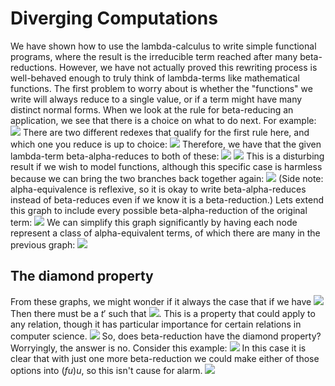 # Diverging Computations
We have shown how to use the lambda-calculus to write simple functional programs, where the result is the irreducible term reached after many beta-reductions. However, we have not actually proved this rewriting process is well-behaved enough to truly think of lambda-terms like mathematical functions.
The first problem to worry about is whether the "functions" we write will always reduce to a single value, or if a term might have many distinct normal forms. When we look at the rule for beta-reducing an application, we see that there is a choice on what to do next. For example:
![](Pasted%20image%2020231018112723.png)
There are two different redexes that qualify for the first rule here, and which one you reduce is up to choice:
![](Pasted%20image%2020231018112857.png)
Therefore, we have that the given lambda-term beta-alpha-reduces to both of these:
![](Pasted%20image%2020231018112954.png)
![](Pasted%20image%2020231018113002.png)
This is a disturbing result if we wish to model functions, although this specific case is harmless because we can bring the two branches back together again:
![](Pasted%20image%2020231018113112.png)
(Side note: alpha-equivalence is reflexive, so it is okay to write beta-alpha-reduces instead of beta-reduces even if we know it is a beta-reduction.)
Lets extend this graph to include every possible beta-alpha-reduction of the original term:
![](Pasted%20image%2020231018113349.png)
We can simplify this graph significantly by having each node represent a class of alpha-equivalent terms, of which there are many in the previous graph:
![](Pasted%20image%2020231018113455.png)
## The diamond property
From these graphs, we might wonder if it always the case that if we have
![](Pasted%20image%2020231018113553.png)
Then there must be a $t'$ such that
![](Pasted%20image%2020231018113611.png).
This is a property that could apply to any relation, though it has particular importance for certain relations in computer science.
![](Pasted%20image%2020231018113721.png)
So, does beta-reduction have the diamond property? Worryingly, the answer is no.
Consider this example:
![](Pasted%20image%2020231018113833.png)
In this case it is clear that with just one more beta-reduction we could make either of those options into $(fu)u$, so this isn't cause for alarm.
![](Pasted%20image%2020231018114228.png)
